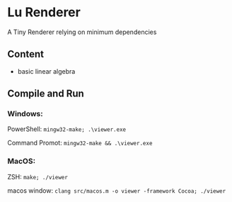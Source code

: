 # Lu Renderer

A Tiny Renderer relying on minimum dependencies

## Content

- basic linear algebra

## Compile and Run

### Windows:

PowerShell: `mingw32-make; .\viewer.exe`

Command Promot: `mingw32-make && .\viewer.exe `

### MacOS:

ZSH: `make; ./viewer`

macos window: `clang src/macos.m -o viewer -framework Cocoa; ./viewer`
